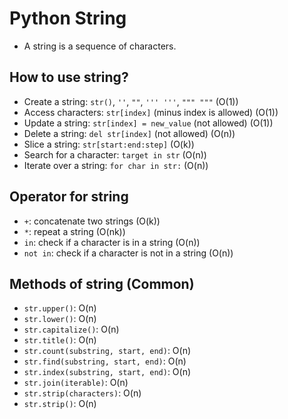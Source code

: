 # Python String
- A string is a sequence of characters.

## How to use string?
- Create a string: `str()`, `''`, `""`, `''' '''`, `""" """` (O(1))
- Access characters: `str[index]` (minus index is allowed) (O(1))
- Update a string: `str[index] = new_value` (not allowed) (O(1))
- Delete a string: `del str[index]` (not allowed) (O(n))
- Slice a string: `str[start:end:step]` (O(k))
- Search for a character: `target in str` (O(n))
- Iterate over a string: `for char in str:` (O(n))

## Operator for string
- `+`: concatenate two strings (O(k))
- `*`: repeat a string (O(nk))
- `in`: check if a character is in a string (O(n))
- `not in`: check if a character is not in a string (O(n))

## Methods of string (Common)
- `str.upper()`: O(n)
- `str.lower()`: O(n)
- `str.capitalize()`: O(n)
- `str.title()`: O(n)
- `str.count(substring, start, end)`: O(n)
- `str.find(substring, start, end)`: O(n)
- `str.index(substring, start, end)`: O(n)
- `str.join(iterable)`: O(n)
- `str.strip(characters)`: O(n)
- `str.strip()`: O(n)
